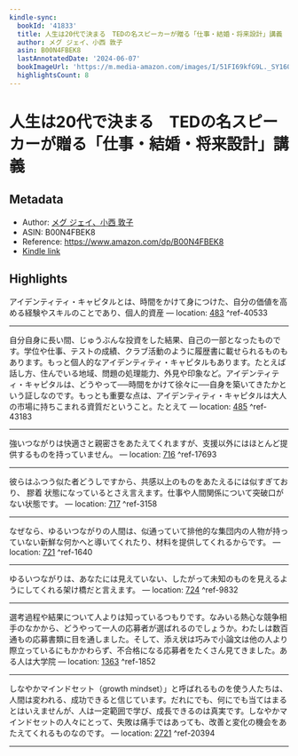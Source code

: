 ```yaml
---
kindle-sync:
  bookId: '41833'
  title: 人生は20代で決まる　TEDの名スピーカーが贈る「仕事・結婚・将来設計」講義
  author: メグ ジェイ、小西 敦子
  asin: B00N4FBEK8
  lastAnnotatedDate: '2024-06-07'
  bookImageUrl: 'https://m.media-amazon.com/images/I/51FI69kfG9L._SY160.jpg'
  highlightsCount: 8
---
```

# 人生は20代で決まる　TEDの名スピーカーが贈る「仕事・結婚・将来設計」講義
## Metadata
* Author: [メグ ジェイ、小西 敦子](https://www.amazon.comundefined)
* ASIN: B00N4FBEK8
* Reference: https://www.amazon.com/dp/B00N4FBEK8
* [Kindle link](kindle://book?action=open&asin=B00N4FBEK8)

## Highlights
アイデンティティ・キャピタルとは、時間をかけて身につけた、自分の価値を高める経験やスキルのことであり、個人的資産 — location: [483](kindle://book?action=open&asin=B00N4FBEK8&location=483) ^ref-40533

---
自分自身に長い間、じゅうぶんな投資をした結果、自己の一部となったものです。学位や仕事、テストの成績、クラブ活動のように履歴書に載せられるものもあります。もっと個人的なアイデンティティ・キャピタルもあります。たとえば話し方、住んでいる地域、問題の処理能力、外見や印象など。アイデンティティ・キャピタルは、どうやって──時間をかけて徐々に──自身を築いてきたかという証しなのです。もっとも重要な点は、アイデンティティ・キャピタルは大人の市場に持ちこまれる資質だということ。たとえて — location: [485](kindle://book?action=open&asin=B00N4FBEK8&location=485) ^ref-43183

---
強いつながりは快適さと親密さをあたえてくれますが、支援以外にはほとんど提供するものを持っていません。 — location: [716](kindle://book?action=open&asin=B00N4FBEK8&location=716) ^ref-17693

---
彼らはふつう似た者どうしですから、共感以上のものをあたえるには似すぎており、 膠着 状態になっているとさえ言えます。仕事や人間関係について突破口がない状態です。 — location: [717](kindle://book?action=open&asin=B00N4FBEK8&location=717) ^ref-3158

---
なぜなら、ゆるいつながりの人間は、似通っていて排他的な集団内の人物が持っていない新鮮な何かへと導いてくれたり、材料を提供してくれるからです。 — location: [721](kindle://book?action=open&asin=B00N4FBEK8&location=721) ^ref-1640

---
ゆるいつながりは、あなたには見えていない、したがって未知のものを見えるようにしてくれる架け橋だと言えます。 — location: [724](kindle://book?action=open&asin=B00N4FBEK8&location=724) ^ref-9832

---
選考過程や結果について人よりは知っているつもりです。なみいる熱心な競争相手のなかから、どうやって一人の応募者が選ばれるのでしょうか。わたしは数百通もの応募書類に目を通しました。そして、添え状は巧みで小論文は他の人より際立っているにもかかわらず、不合格になる応募者をたくさん見てきました。ある人は大学院 — location: [1363](kindle://book?action=open&asin=B00N4FBEK8&location=1363) ^ref-1852

---
しなやかマインドセット（growth mindset）」と呼ばれるものを使う人たちは、人間は変われる、成功できると信じています。だれにでも、何にでも当てはまるとはいえませんが、人は一定範囲で学び、成長できるのは真実です。しなやかマインドセットの人々にとって、失敗は痛手ではあっても、改善と変化の機会をあたえてくれるものなのです。 — location: [2721](kindle://book?action=open&asin=B00N4FBEK8&location=2721) ^ref-20394

---
